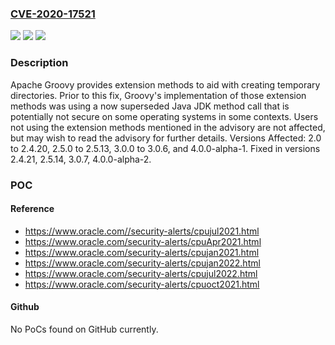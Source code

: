 ### [CVE-2020-17521](https://cve.mitre.org/cgi-bin/cvename.cgi?name=CVE-2020-17521)
![](https://img.shields.io/static/v1?label=Product&message=Apache%20Groovy&color=blue)
![](https://img.shields.io/static/v1?label=Version&message=n%2Fa&color=blue)
![](https://img.shields.io/static/v1?label=Vulnerability&message=Information%20Disclosure&color=brighgreen)

### Description

Apache Groovy provides extension methods to aid with creating temporary directories. Prior to this fix, Groovy's implementation of those extension methods was using a now superseded Java JDK method call that is potentially not secure on some operating systems in some contexts. Users not using the extension methods mentioned in the advisory are not affected, but may wish to read the advisory for further details. Versions Affected: 2.0 to 2.4.20, 2.5.0 to 2.5.13, 3.0.0 to 3.0.6, and 4.0.0-alpha-1. Fixed in versions 2.4.21, 2.5.14, 3.0.7, 4.0.0-alpha-2.

### POC

#### Reference
- https://www.oracle.com//security-alerts/cpujul2021.html
- https://www.oracle.com/security-alerts/cpuApr2021.html
- https://www.oracle.com/security-alerts/cpujan2021.html
- https://www.oracle.com/security-alerts/cpujan2022.html
- https://www.oracle.com/security-alerts/cpujul2022.html
- https://www.oracle.com/security-alerts/cpuoct2021.html

#### Github
No PoCs found on GitHub currently.

